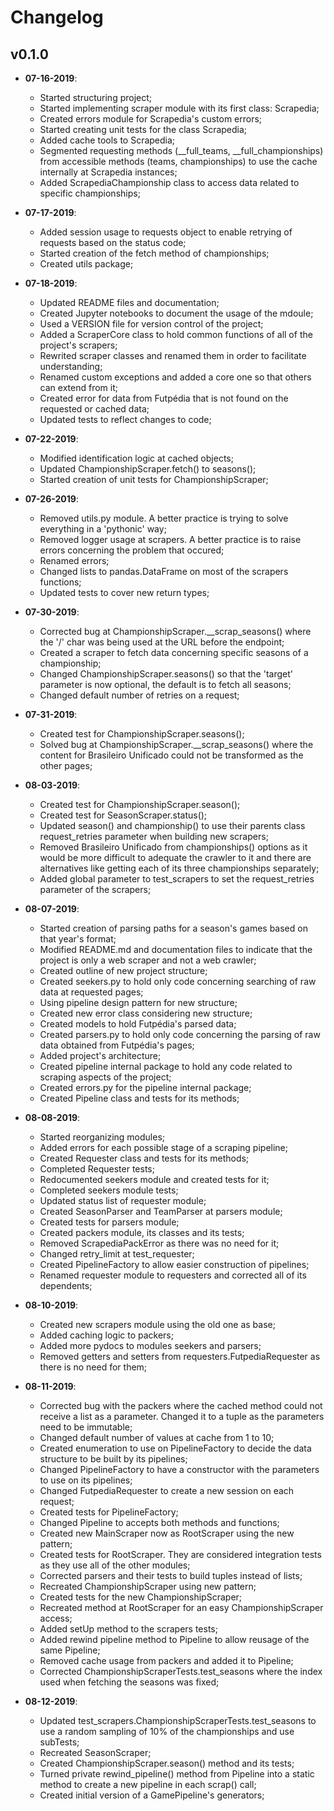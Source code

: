 Changelog
=========

## v0.1.0

* __07-16-2019__:
	* Started structuring project;
	* Started implementing scraper module with its first class: Scrapedia;
	* Created errors module for Scrapedia's custom errors;
	* Started creating unit tests for the class Scrapedia;
	* Added cache tools to Scrapedia;
	* Segmented requesting methods (\_\_full_teams, \_\_full_championships) from accessible methods (teams, championships) to use the cache internally at Scrapedia instances;
	* Added ScrapediaChampionship class to access data related to specific championships;

* __07-17-2019__:
	* Added session usage to requests object to enable retrying of requests based on the status code;
	* Started creation of the fetch method of championships;
	* Created utils package;

* __07-18-2019__:
	* Updated README files and documentation;
	* Created Jupyter notebooks to document the usage of the mdoule;
	* Used a VERSION file for version control of the project;
	* Added a ScraperCore class to hold common functions of all of the project's scrapers;
	* Rewrited scraper classes and renamed them in order to facilitate understanding;
	* Renamed custom exceptions and added a core one so that others can extend from it;
	* Created error for data from Futpédia that is not found on the requested or cached data;
	* Updated tests to reflect changes to code;

* __07-22-2019__:
	* Modified identification logic at cached objects;
	* Updated ChampionshipScraper.fetch() to seasons();
	* Started creation of unit tests for ChampionshipScraper;

* __07-26-2019__:
	* Removed utils.py module. A better practice is trying to solve everything in a 'pythonic' way;
	* Removed logger usage at scrapers. A better practice is to raise errors concerning the problem that occured;
	* Renamed errors;
	* Changed lists to pandas.DataFrame on most of the scrapers functions;
	* Updated tests to cover new return types;

* __07-30-2019__:
	* Corrected bug at ChampionshipScraper.\_\_scrap_seasons() where the '/' char was being used at the URL before the endpoint;
	* Created a scraper to fetch data concerning specific seasons of a championship;
	* Changed ChampionshipScraper.seasons() so that the 'target' parameter is now optional, the default is to fetch all seasons;
	* Changed default number of retries on a request;

* __07-31-2019__:
	* Created test for ChampionshipScraper.seasons();
	* Solved bug at ChampionshipScraper.\_\_scrap_seasons() where the content for Brasileiro Unificado could not be transformed as the other pages;

* __08-03-2019__:
	* Created test for ChampionshipScraper.season();
	* Created test for SeasonScraper.status();
	* Updated season() and championship() to use their parents class request_retries parameter when building new scrapers;
	* Removed Brasileiro Unificado from championships() options as it would be more difficult to adequate the crawler to it and there are alternatives like getting each of its three championships separately;
	* Added global parameter to test_scrapers to set the request_retries parameter of the scrapers;

* __08-07-2019__:
	* Started creation of parsing paths for a season's games based on that year's format;
	* Modified README.md and documentation files to indicate that the project is only a web scraper and not a web crawler; 
	* Created outline of new project structure;
	* Created seekers.py to hold only code concerning searching of raw data at requested pages;
	* Using pipeline design pattern for new structure;
	* Created new error class considering new structure;
	* Created models to hold Futpédia's parsed data;
	* Created parsers.py to hold only code concerning the parsing of raw data obtained from Futpédia's pages;
	* Added project's architecture;
	* Created pipeline internal package to hold any code related to scraping aspects of the project;
	* Created errors.py for the pipeline internal package;
	* Created Pipeline class and tests for its methods;

* __08-08-2019__:
	* Started reorganizing modules;
	* Added errors for each possible stage of a scraping pipeline;
	* Created Requester class and tests for its methods;
	* Completed Requester tests;
	* Redocumented seekers module and created tests for it;
	* Completed seekers module tests;
	* Updated status list of requester module;
	* Created SeasonParser and TeamParser at parsers module;
	* Created tests for parsers module;
	* Created packers module, its classes and its tests;
	* Removed ScrapediaPackError as there was no need for it;
	* Changed retry_limit at test_requester;
	* Created PipelineFactory to allow easier construction of pipelines;
	* Renamed requester module to requesters and corrected all of its dependents;

* __08-10-2019__:
	* Created new scrapers module using the old one as base;
	* Added caching logic to packers;
	* Added more pydocs to modules seekers and parsers;
	* Removed getters and setters from requesters.FutpediaRequester as there is no need for them;

* __08-11-2019__:
	* Corrected bug with the packers where the cached method could not receive a list as a parameter. Changed it to a tuple as the parameters need to be immutable;
	* Changed default number of values at cache from 1 to 10;
	* Created enumeration to use on PipelineFactory to decide the data structure to be built by its pipelines;
	* Changed PipelineFactory to have a constructor with the parameters to use on its pipelines;
	* Changed FutpediaRequester to create a new session on each request;
	* Created tests for PipelineFactory;
	* Changed Pipeline to accepts both methods and functions;
	* Created new MainScraper now as RootScraper using the new pattern;
	* Created tests for RootScraper. They are considered integration tests as they use all of the other modules;
	* Corrected parsers and their tests to build tuples instead of lists;
	* Recreated ChampionshipScraper using new pattern;
	* Created tests for the new ChampionshipScraper;
	* Recreated method at RootScraper for an easy ChampionshipScraper access;
	* Added setUp method to the scrapers tests;
	* Added rewind pipeline method to Pipeline to allow reusage of the same Pipeline;
	* Removed cache usage from packers and added it to Pipeline;
	* Corrected ChampionshipScraperTests.test_seasons where the index used when fetching the seasons was fixed;

* __08-12-2019__:
	* Updated test_scrapers.ChampionshipScraperTests.test_seasons to use a random sampling of 10% of the championships and use subTests;
	* Recreated SeasonScraper;
	* Created ChampionshipScraper.season() method and its tests;
	* Turned private rewind_pipeline() method from Pipeline into a static method to create a new pipeline in each scrap() call;
	* Created initial version of a GamePipeline's generators;

